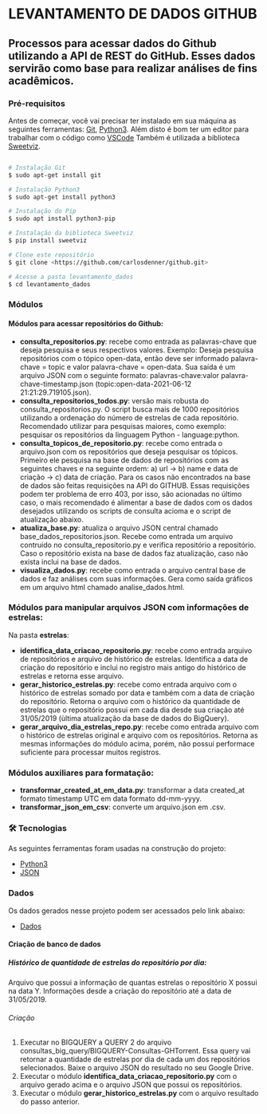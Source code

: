 # LEVANTAMENTO DE DADOS GITHUB

## Processos para acessar dados do Github utilizando a API de REST do GitHub. Esses dados servirão como base para realizar análises de fins acadêmicos.

### Pré-requisitos
Antes de começar, você vai precisar ter instalado em sua máquina as seguintes ferramentas: 
[Git](https://git-scm.com), [Python3](https://www.python.org/). 
Além disto é bom ter um editor para trabalhar com o código como [VSCode](https://code.visualstudio.com/)
Também é utilizada a biblioteca [Sweetviz](https://pypi.org/project/sweetviz/).

```bash

# Instalação Git
$ sudo apt-get install git

# Instalação Python3 
$ sudo apt-get install python3

# Instalação do Pip
$ sudo apt install python3-pip

# Instalação da biblioteca Sweetviz
$ pip install sweetviz

# Clone este repositório
$ git clone <https://github.com/carlosdenner/github.git>

# Acesse a pasta levantamento_dados
$ cd levantamento_dados

```

### Módulos

#### Módulos para acessar repositórios do Github:

- **consulta_repositorios.py**: recebe como entrada as palavras-chave que deseja pesquisa e seus respectivos valores. Exemplo: Deseja pesquisa repositórios com o tópico open-data, então deve ser informado palavra-chave = topic e valor palavra-chave = open-data. Sua saída é um arquivo JSON com o seguinte formato: palavras-chave:valor palavra-chave-timestamp.json (topic:open-data-2021-06-12 21:21:29.719105.json).
- **consulta_repositorios_todos.py**: versão mais robusta do consulta_repositorios.py. O script busca mais de 1000 repositórios utilizando a ordenação do número de estrelas de cada repositório. Recomendado utilizar para pesquisas maiores, como exemplo: pesquisar os repositórios da linguagem Python - language:python.
- **consulta_topicos_de_repositorio.py**: recebe como entrada o arquivo.json com os repositórios que deseja pesquisar os tópicos. Primeiro ele pesquisa na base de dados de repositórios com as seguintes chaves e na seguinte ordem: a) url -> b) name e data de criação -> c) data de criação. Para os casos não encontrados na base de dados são feitas requisições na API do GITHUB. Essas requisições podem ter problema de erro 403, por isso, são acionadas no último caso, o mais recomendado é alimentar a base de dados com os dados desejados utilizando os scripts de consulta acioma e o script de atualização abaixo.
- **atualiza_base.py**: atualiza o arquivo JSON central chamado base_dados_repositorios.json. Recebe como entrada um arquivo contruido no consulta_repositorio.py e verifica repositório a repositório. Caso o repositório exista na base de dados faz atualização, caso não exista inclui na base de dados.
- **visualiza_dados.py**: recebe como entrada o arquivo central base de dados e faz análises com suas informações. Gera como saída gráficos em um arquivo html chamado analise_dados.html.

### Módulos para manipular arquivos JSON com informações de estrelas:
Na pasta **estrelas**:

- **identifica_data_criacao_repositorio.py**: recebe como entrada arquivo de repositórios e arquivo de histórico de estrelas. Identifica a data de criação do repositório e inclui no registro mais antigo do histórico de estrelas e retorna esse arquivo.
- **gerar_historico_estrelas.py**: recebe como entrada arquivo com o histórico de estrelas somado por data e também com a data de criação do repositório. Retorna o arquivo com o histórico da quantidade de estrelas que o repositório possui em cada dia desde sua criação até 31/05/2019 (ùltima atualização da base de dados do BigQuery).
- **gerar_arquivo_dia_estrelas_repo.py**: recebe como entrada arquivo com o histórico de estrelas original e arquivo com os repositórios. Retorna as mesmas informações do módulo acima, porém, não possui performace suficiente para processar muitos registros.

### Módulos auxiliares para formatação:

- **transformar_created_at_em_data.py**: transformar a data created_at formato timestamp UTC em data formato dd-mm-yyyy.
- **transformar_json_em_csv**: converte um arquivo.json em .csv.

### 🛠 Tecnologias

As seguintes ferramentas foram usadas na construção do projeto:

- [Python3](https://www.python.org/)
- [JSON](https://www.json.org/json-en.html)

### Dados

Os dados gerados nesse projeto podem ser acessados pelo link abaixo:
- [Dados](https://drive.google.com/drive/folders/1nwXFGrAOknPYeDqSTQfKhwJRTe4GvilS?usp=sharing)

#### Criação de banco de dados

##### Histórico de quantidade de estrelas do repositório por dia: 
Arquivo que possui a informação de quantas estrelas o repositório X possui na data Y. Informações desde a criação do repositório até a data de 31/05/2019.

###### Criação
1. Executar no BIGQUERY a QUERY 2 do arquivo consultas_big_query/BIGQUERY-Consultas-GHTorrent. Essa query vai retornar a quantidade de estrelas por dia de cada um dos repositórios selecionados. Baixe o arquivo JSON do resultado no seu Google Drive.
2. Executar o módulo **identifica_data_criacao_repositorio.py** com o arquivo gerado acima e o arquivo JSON que possui os repositórios.
3. Executar o módulo **gerar_historico_estrelas.py** com o arquivo resultado do passo anterior.
